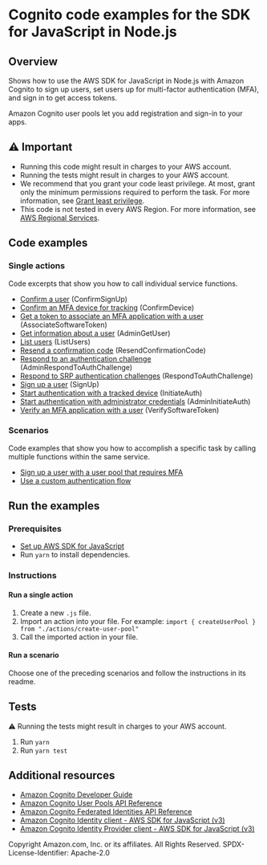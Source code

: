 # Cognito code examples for the SDK for JavaScript in Node.js

## Overview

Shows how to use the AWS SDK for JavaScript in Node.js with Amazon Cognito to
sign up users, set users up for multi-factor authentication (MFA), and sign in to
get access tokens.

Amazon Cognito user pools let you add registration and sign-in to your apps.

## ⚠️ Important

- Running this code might result in charges to your AWS account.
- Running the tests might result in charges to your AWS account.
- We recommend that you grant your code least privilege. At most, grant only the minimum permissions required to perform the task. For more information, see [Grant least privilege](https://docs.aws.amazon.com/IAM/latest/UserGuide/best-practices.html#grant-least-privilege).
- This code is not tested in every AWS Region. For more information, see [AWS Regional Services](https://aws.amazon.com/about-aws/global-infrastructure/regional-product-services).

## Code examples

### Single actions

Code excerpts that show you how to call individual service functions.

- [Confirm a user](./actions/confirm-sign-up.js) (ConfirmSignUp)
- [Confirm an MFA device for tracking](./actions/confirm-device.js) (ConfirmDevice)
- [Get a token to associate an MFA application with a user](./actions/associate-software-token.js) (AssociateSoftwareToken)
- [Get information about a user](./actions/admin-get-user.js) (AdminGetUser)
- [List users](./actions/list-users.js) (ListUsers)
- [Resend a confirmation code](./actions/resend-confirmation-code.js) (ResendConfirmationCode)
- [Respond to an authentication challenge](./actions/admin-respond-to-auth-challenge.js) (AdminRespondToAuthChallenge)
- [Respond to SRP authentication challenges](./actions/respond-to-auth-challenge.js) (RespondToAuthChallenge)
- [Sign up a user](./actions/sign-up.js) (SignUp)
- [Start authentication with a tracked device](./actions/initiate-auth.js) (InitiateAuth)
- [Start authentication with administrator credentials](./actions/admin-initiate-auth.js) (AdminInitiateAuth)
- [Verify an MFA application with a user](./actions/verify-software-token.js) (VerifySoftwareToken)

### Scenarios

Code examples that show you how to accomplish a specific task by calling multiple functions within the same service.

- [Sign up a user with a user pool that requires MFA](./scenarios/basic)
- [Use a custom authentication flow](./scenarios/lambda-triggers)

## Run the examples

### Prerequisites

- [Set up AWS SDK for JavaScript](../README.rst)
- Run `yarn` to install dependencies.

### Instructions

#### Run a single action

1. Create a new `.js` file.
2. Import an action into your file. For example: `import { createUserPool } from "./actions/create-user-pool"`
3. Call the imported action in your file.

#### Run a scenario

Choose one of the preceding scenarios and follow the instructions in
its readme.

## Tests

⚠️ Running the tests might result in charges to your AWS account.

1. Run `yarn`
1. Run `yarn test`

## Additional resources

- [Amazon Cognito Developer Guide](https://docs.aws.amazon.com/cognito/index.html)
- [Amazon Cognito User Pools API Reference](https://docs.aws.amazon.com/cognito-user-identity-pools/latest/APIReference/Welcome.html)
- [Amazon Cognito Federated Identities API Reference](https://docs.aws.amazon.com/cognitoidentity/latest/APIReference/Welcome.html)
- [Amazon Cognito Identity client - AWS SDK for JavaScript (v3)](https://docs.aws.amazon.com/AWSJavaScriptSDK/v3/latest/clients/client-cognito-identity/index.html)
- [Amazon Cognito Identity Provider client - AWS SDK for JavaScript (v3)](https://docs.aws.amazon.com/AWSJavaScriptSDK/v3/latest/clients/client-cognito-identity-provider/index.html)

Copyright Amazon.com, Inc. or its affiliates. All Rights Reserved. SPDX-License-Identifier: Apache-2.0
